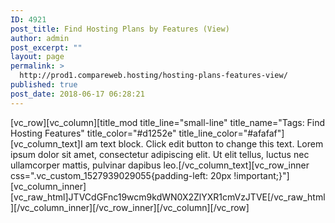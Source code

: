 ```yaml
---
ID: 4921
post_title: Find Hosting Plans by Features (View)
author: admin
post_excerpt: ""
layout: page
permalink: >
  http://prod1.compareweb.hosting/hosting-plans-features-view/
published: true
post_date: 2018-06-17 06:28:21
---
```

[vc_row][vc_column][title_mod title_line="small-line" title_name="Tags: Find Hosting Features" title_color="#d1252e" title_line_color="#afafaf"][vc_column_text]I am text block. Click edit button to change this text. Lorem ipsum dolor sit amet, consectetur adipiscing elit. Ut elit tellus, luctus nec ullamcorper mattis, pulvinar dapibus leo.[/vc_column_text][vc_row_inner css=".vc_custom_1527939029055{padding-left: 20px !important;}"][vc_column_inner][vc_raw_html]JTVCdGFnc19wcm9kdWN0X2ZlYXR1cmVzJTVE[/vc_raw_html][/vc_column_inner][/vc_row_inner][/vc_column][/vc_row]